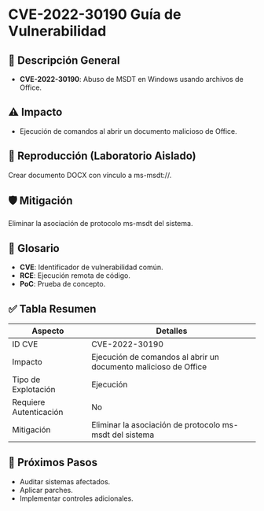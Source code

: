 # CVE-2022-30190 Guía de Vulnerabilidad

## 🔎 Descripción General

- **CVE-2022-30190**: Abuso de MSDT en Windows usando archivos de Office.

## ⚠️ Impacto

- Ejecución de comandos al abrir un documento malicioso de Office.

## 🧪 Reproducción (Laboratorio Aislado)

Crear documento DOCX con vínculo a ms-msdt://.

## 🛡️ Mitigación

Eliminar la asociación de protocolo ms-msdt del sistema.

## 📝 Glosario

- **CVE**: Identificador de vulnerabilidad común.
- **RCE**: Ejecución remota de código.
- **PoC**: Prueba de concepto.

## ✅ Tabla Resumen

| Aspecto              | Detalles                    |
|----------------------|-----------------------------|
| ID CVE               | CVE-2022-30190                    |
| Impacto              | Ejecución de comandos al abrir un documento malicioso de Office      |
| Tipo de Explotación  | Ejecución         |
| Requiere Autenticación | No                        |
| Mitigación           | Eliminar la asociación de protocolo ms-msdt del sistema  |

## 🔄 Próximos Pasos

- Auditar sistemas afectados.
- Aplicar parches.
- Implementar controles adicionales.
